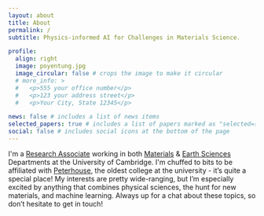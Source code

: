 ```yaml
---
layout: about
title: About
permalink: /
subtitle: Physics-informed AI for Challenges in Materials Science.

profile:
  align: right
  image: poyentung.jpg
  image_circular: false # crops the image to make it circular
  # more_info: >
  #   <p>555 your office number</p>
  #   <p>123 your address street</p>
  #   <p>Your City, State 12345</p>

news: false # includes a list of news items
selected_papers: true # includes a list of papers marked as "selected={true}"
social: false # includes social icons at the bottom of the page
---
```


I'm a [Research Associate](https://www.esc.cam.ac.uk/staff/dr-po-yen-tung) working in both [Materials](https://www.emg.msm.cam.ac.uk/) & [Earth Sciences](https://www.esc.cam.ac.uk/) Departments at the University of Cambridge. I'm chuffed to bits to be affiliated with [Peterhouse](https://www.pet.cam.ac.uk/), the oldest college at the university - it’s quite a special place! My interests are pretty wide-ranging, but I’m especially excited by anything that combines physical sciences, the hunt for new materials, and machine learning. Always up for a chat about these topics, so don’t hesitate to get in touch!

<!-- I obtained my PhD in Materials Science from [Max Planck Instuitute for Sustainable Materials](https://www.mpie.de/en), where I was supervised by [Prof. Dirk Raabe](https://www.mpie.de/person/43164/2763408) and [Dr Michael Herbig](https://www.mpie.de/person/43136). My first half of PhD contres around sustainable materials, extending the lifespan of engineering materials and contributing the sustainable development of energy. -->